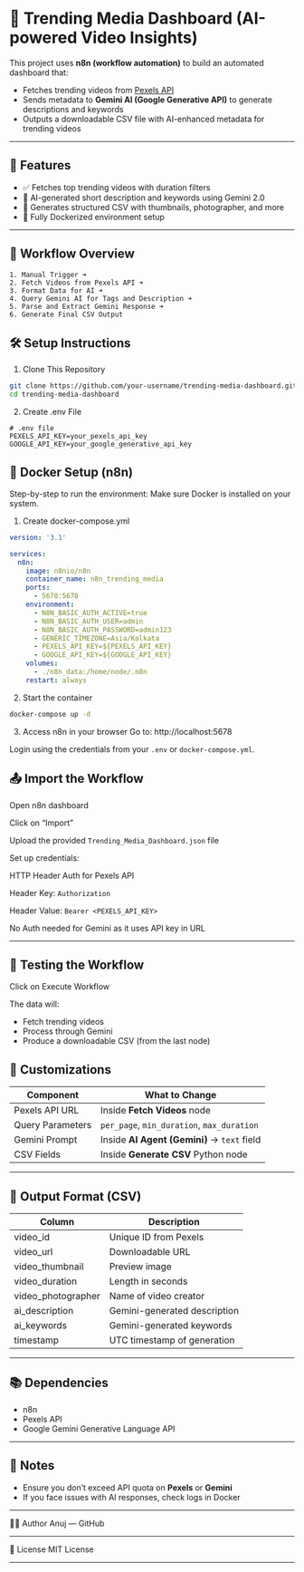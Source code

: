# 🎥 Trending Media Dashboard (AI-powered Video Insights)

This project uses **n8n (workflow automation)** to build an automated dashboard that:
- Fetches trending videos from [Pexels API](https://www.pexels.com/api/)
- Sends metadata to **Gemini AI (Google Generative API)** to generate descriptions and keywords
- Outputs a downloadable CSV file with AI-enhanced metadata for trending videos

---

## 🚀 Features

- ✅ Fetches top trending videos with duration filters
- 🤖 AI-generated short description and keywords using Gemini 2.0
- 📄 Generates structured CSV with thumbnails, photographer, and more
- 🐳 Fully Dockerized environment setup

---

## 🧠 Workflow Overview

```text
1. Manual Trigger ➜
2. Fetch Videos from Pexels API ➜
3. Format Data for AI ➜
4. Query Gemini AI for Tags and Description ➜
5. Parse and Extract Gemini Response ➜
6. Generate Final CSV Output
```

## 🛠 Setup Instructions

1. Clone This Repository
```bash
git clone https://github.com/your-username/trending-media-dashboard.git
cd trending-media-dashboard
```
2. Create .env File
```env
# .env file
PEXELS_API_KEY=your_pexels_api_key
GOOGLE_API_KEY=your_google_generative_api_key
```

## 🐳 Docker Setup (n8n)

Step-by-step to run the environment:
Make sure Docker is installed on your system.

1. Create docker-compose.yml
```yaml
version: '3.1'

services:
  n8n:
    image: n8nio/n8n
    container_name: n8n_trending_media
    ports:
      - 5678:5678
    environment:
      - N8N_BASIC_AUTH_ACTIVE=true
      - N8N_BASIC_AUTH_USER=admin
      - N8N_BASIC_AUTH_PASSWORD=admin123
      - GENERIC_TIMEZONE=Asia/Kolkata
      - PEXELS_API_KEY=${PEXELS_API_KEY}
      - GOOGLE_API_KEY=${GOOGLE_API_KEY}
    volumes:
      - ./n8n_data:/home/node/.n8n
    restart: always
```
2. Start the container
```bash
docker-compose up -d
```
3. Access n8n in your browser
Go to: http://localhost:5678

Login using the credentials from your `.env` or `docker-compose.yml`.

## 📤 Import the Workflow

Open n8n dashboard

Click on “Import”

Upload the provided `Trending_Media_Dashboard.json` file

Set up credentials:

HTTP Header Auth for Pexels API

Header Key: `Authorization`

Header Value: `Bearer <PEXELS_API_KEY>`

No Auth needed for Gemini as it uses API key in URL

---

## **🧪 Testing the Workflow**

Click on Execute Workflow

The data will:
- Fetch trending videos
- Process through Gemini
- Produce a downloadable CSV (from the last node)

## 🔧 Customizations
| Component        | What to Change                              |
| ---------------- | ------------------------------------------- |
| Pexels API URL   | Inside **Fetch Videos** node                |
| Query Parameters | `per_page`, `min_duration`, `max_duration`  |
| Gemini Prompt    | Inside **AI Agent (Gemini)** → `text` field |
| CSV Fields       | Inside **Generate CSV** Python node         |

---

## 📂 Output Format (CSV)
| Column              | Description                  |
| ------------------- | ---------------------------- |
| video\_id           | Unique ID from Pexels        |
| video\_url          | Downloadable URL             |
| video\_thumbnail    | Preview image                |
| video\_duration     | Length in seconds            |
| video\_photographer | Name of video creator        |
| ai\_description     | Gemini-generated description |
| ai\_keywords        | Gemini-generated keywords    |
| timestamp           | UTC timestamp of generation  |

---

## 📚 Dependencies
  - n8n
  - Pexels API
  - Google Gemini Generative Language API

---

## 📢 Notes
  - Ensure you don’t exceed API quota on **Pexels** or **Gemini**
  - If you face issues with AI responses, check logs in Docker

---

🧑‍💻 Author
Anuj — GitHub

---

🪪 License
MIT License

---
